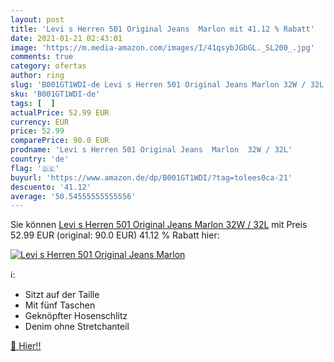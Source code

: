 ```yaml
---
layout: post
title: 'Levi s Herren 501 Original Jeans  Marlon mit 41.12 % Rabatt'
date: 2021-01-21 02:43:01
image: 'https://m.media-amazon.com/images/I/41qsybJGbGL._SL200_.jpg'
comments: true
category: ofertas
author: ring
slug: 'B001GT1WDI-de Levi s Herren 501 Original Jeans Marlon 32W / 32L'
sku: 'B001GT1WDI-de'
tags: [  ]
actualPrice: 52.99 EUR
currency: EUR
price: 52.99
comparePrice: 90.0 EUR
prodname: 'Levi s Herren 501 Original Jeans  Marlon  32W / 32L'
country: 'de'
flag: '🇩🇪'
buyurl: 'https://www.amazon.de/dp/B001GT1WDI/?tag=tolees0ca-21'
descuento: '41.12'
average: '50.54555555555556'
---
```


Sie können [Levi s Herren 501 Original Jeans  Marlon  32W / 32L](https://www.amazon.de/dp/B001GT1WDI/?tag=tolees0ca-21) mit Preis 52.99 EUR (original: 90.0 EUR) 41.12 % Rabatt hier:

[![Levi s Herren 501 Original Jeans  Marlon](https://m.media-amazon.com/images/I/41qsybJGbGL._SL200_.jpg)](https://www.amazon.de/dp/B001GT1WDI/?tag=tolees0ca-21)

ℹ️:

- Sitzt auf der Taille
- Mit fünf Taschen
- Geknöpfter Hosenschlitz
- Denim ohne Stretchanteil

[🛒 Hier!!](https://www.amazon.de/dp/B001GT1WDI/?tag=tolees0ca-21)
